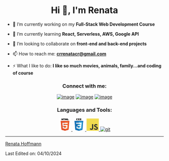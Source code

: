 <h1 align="center">Hi 👋, I'm Renata </h1>

- 🔭 I’m currently working on my **Full-Stack Web Development Course**

- 🌱 I’m currently learning **React, Serverless, AWS, Google API**

- 👯 I’m looking to collaborate on **front-end and back-end projects**

- 📫 How to reach me: **crrenatacr@gmail.com**

- ⚡ What I like to do: **I like so much movies, animals, family...and coding of course**

<h3 align="center">Connect with me:</h3>
<div align="center">

[![image](https://img.shields.io/badge/LinkedIn-0077B5?style=for-the-badge&logo=linkedin&logoColor=white)](https://www.linkedin.com/in/crrenatacr/)
[![image](https://img.shields.io/badge/Instagram-E4405F?style=for-the-badge&logo=instagram&logoColor=white)](https://www.instagram.com/crrenatacr/)
[![image](https://img.shields.io/badge/Gmail-D14836?style=for-the-badge&logo=gmail&logoColor=white)](mailto:crrenatacr@gmail.com)
  
</div>

<h3 align="center">Languages and Tools:</h3>

<p align="center"> 
  <a href="https://www.w3.org/html/" target="_blank"> 
    <img src="https://raw.githubusercontent.com/devicons/devicon/master/icons/html5/html5-original-wordmark.svg" alt="html5" width="40" height="40"/> 
  </a>
  <a href="https://www.w3schools.com/css/" target="_blank"> 
    <img src="https://raw.githubusercontent.com/devicons/devicon/master/icons/css3/css3-original-wordmark.svg" alt="css3" width="40" height="40"/> 
  </a> 
  <a href="https://developer.mozilla.org/en-US/docs/Web/JavaScript" target="_blank"> 
    <img src="https://raw.githubusercontent.com/devicons/devicon/master/icons/javascript/javascript-original.svg" alt="javascript" width="40" height="40"/> 
  </a> 
  <a href="https://git-scm.com/" target="_blank"> 
    <img src="https://www.vectorlogo.zone/logos/git-scm/git-scm-icon.svg" alt="git" width="40" height="40"/> 
  </a>
</p>



------

[Renata Hoffmann](https://github.com/crrenatacr)

Last Edited on: 04/10/2024
